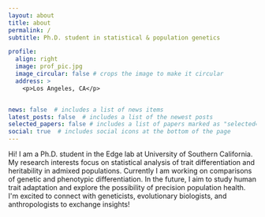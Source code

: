 ```yaml
---
layout: about
title: about
permalink: /
subtitle: Ph.D. student in statistical & population genetics

profile:
  align: right
  image: prof_pic.jpg
  image_circular: false # crops the image to make it circular
  address: >
    <p>Los Angeles, CA</p>


news: false  # includes a list of news items
latest_posts: false  # includes a list of the newest posts
selected_papers: false # includes a list of papers marked as "selected={true}"
social: true  # includes social icons at the bottom of the page
---
```


Hi! I am a Ph.D. student in the Edge lab at University of Southern California. My research interests focus on statistical analysis of trait differentiation and heritability in admixed populations. Currently I am working on comparisons of genetic and phenotypic differentiation. In the future, I aim to study human trait adaptation and explore the possibility of precision population health. I'm excited to connect with geneticists, evolutionary biologists, and anthropologists to exchange insights!
